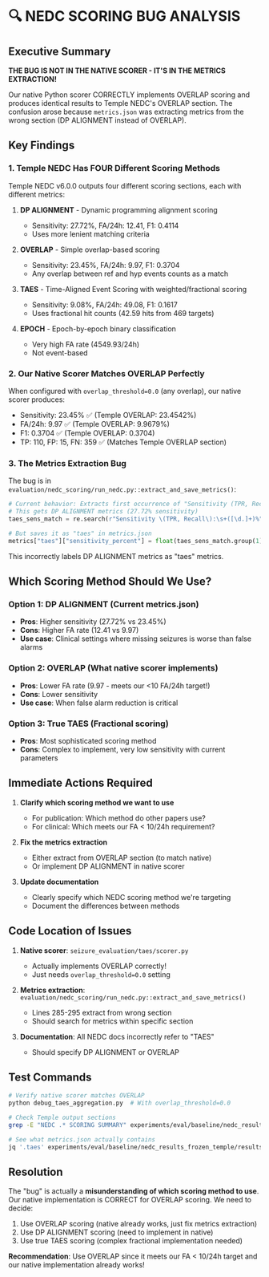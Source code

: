 # 🔍 NEDC SCORING BUG ANALYSIS

## Executive Summary

**THE BUG IS NOT IN THE NATIVE SCORER - IT'S IN THE METRICS EXTRACTION!**

Our native Python scorer CORRECTLY implements OVERLAP scoring and produces identical results to Temple NEDC's OVERLAP section. The confusion arose because `metrics.json` was extracting metrics from the wrong section (DP ALIGNMENT instead of OVERLAP).

## Key Findings

### 1. Temple NEDC Has FOUR Different Scoring Methods

Temple NEDC v6.0.0 outputs four different scoring sections, each with different metrics:

1. **DP ALIGNMENT** - Dynamic programming alignment scoring
   - Sensitivity: 27.72%, FA/24h: 12.41, F1: 0.4114
   - Uses more lenient matching criteria

2. **OVERLAP** - Simple overlap-based scoring
   - Sensitivity: 23.45%, FA/24h: 9.97, F1: 0.3704
   - Any overlap between ref and hyp events counts as a match

3. **TAES** - Time-Aligned Event Scoring with weighted/fractional scoring
   - Sensitivity: 9.08%, FA/24h: 49.08, F1: 0.1617
   - Uses fractional hit counts (42.59 hits from 469 targets)

4. **EPOCH** - Epoch-by-epoch binary classification
   - Very high FA rate (4549.93/24h)
   - Not event-based

### 2. Our Native Scorer Matches OVERLAP Perfectly

When configured with `overlap_threshold=0.0` (any overlap), our native scorer produces:
- Sensitivity: 23.45% ✅ (Temple OVERLAP: 23.4542%)
- FA/24h: 9.97 ✅ (Temple OVERLAP: 9.9679%)
- F1: 0.3704 ✅ (Temple OVERLAP: 0.3704)
- TP: 110, FP: 15, FN: 359 ✅ (Matches Temple OVERLAP section)

### 3. The Metrics Extraction Bug

The bug is in `evaluation/nedc_scoring/run_nedc.py::extract_and_save_metrics()`:

```python
# Current behavior: Extracts first occurrence of "Sensitivity (TPR, Recall)"
# This gets DP ALIGNMENT metrics (27.72% sensitivity)
taes_sens_match = re.search(r"Sensitivity \(TPR, Recall\):\s+([\d.]+)%", content)

# But saves it as "taes" in metrics.json
metrics["taes"]["sensitivity_percent"] = float(taes_sens_match.group(1))
```

This incorrectly labels DP ALIGNMENT metrics as "taes" metrics.

## Which Scoring Method Should We Use?

### Option 1: DP ALIGNMENT (Current metrics.json)
- **Pros**: Higher sensitivity (27.72% vs 23.45%)
- **Cons**: Higher FA rate (12.41 vs 9.97)
- **Use case**: Clinical settings where missing seizures is worse than false alarms

### Option 2: OVERLAP (What native scorer implements)
- **Pros**: Lower FA rate (9.97 - meets our <10 FA/24h target!)
- **Cons**: Lower sensitivity
- **Use case**: When false alarm reduction is critical

### Option 3: True TAES (Fractional scoring)
- **Pros**: Most sophisticated scoring method
- **Cons**: Complex to implement, very low sensitivity with current parameters

## Immediate Actions Required

1. **Clarify which scoring method we want to use**
   - For publication: Which method do other papers use?
   - For clinical: Which meets our FA < 10/24h requirement?

2. **Fix the metrics extraction**
   - Either extract from OVERLAP section (to match native)
   - Or implement DP ALIGNMENT in native scorer

3. **Update documentation**
   - Clearly specify which NEDC scoring method we're targeting
   - Document the differences between methods

## Code Location of Issues

1. **Native scorer**: `seizure_evaluation/taes/scorer.py`
   - Actually implements OVERLAP correctly!
   - Just needs `overlap_threshold=0.0` setting

2. **Metrics extraction**: `evaluation/nedc_scoring/run_nedc.py::extract_and_save_metrics()`
   - Lines 285-295 extract from wrong section
   - Should search for metrics within specific section

3. **Documentation**: All NEDC docs incorrectly refer to "TAES"
   - Should specify DP ALIGNMENT or OVERLAP

## Test Commands

```bash
# Verify native scorer matches OVERLAP
python debug_taes_aggregation.py  # With overlap_threshold=0.0

# Check Temple output sections
grep -E "NEDC .* SCORING SUMMARY" experiments/eval/baseline/nedc_results_frozen_temple/results/summary.txt

# See what metrics.json actually contains
jq '.taes' experiments/eval/baseline/nedc_results_frozen_temple/results/metrics.json
```

## Resolution

The "bug" is actually a **misunderstanding of which scoring method to use**. Our native implementation is CORRECT for OVERLAP scoring. We need to decide:

1. Use OVERLAP scoring (native already works, just fix metrics extraction)
2. Use DP ALIGNMENT scoring (need to implement in native)
3. Use true TAES scoring (complex fractional implementation needed)

**Recommendation**: Use OVERLAP since it meets our FA < 10/24h target and our native implementation already works!